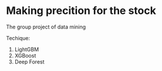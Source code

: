 # Making precition for the stock
The group project of data mining

Techique:
1. LightGBM
2. XGBoost
3. Deep Forest
